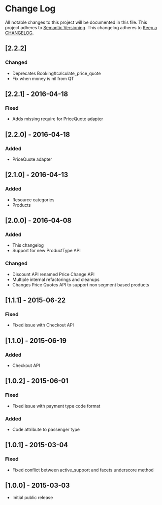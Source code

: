 # Change Log
All notable changes to this project will be documented in this file.
This project adheres to [Semantic Versioning](http://semver.org/).
This changelog adheres to [Keep a CHANGELOG](http://keepachangelog.com/).

## [2.2.2]
### Changed
 - Deprecates Booking#calculate_price_quote
 - Fix when money is nil from QT

## [2.2.1] - 2016-04-18
### Fixed
 - Adds missing require for PriceQuote adapter

## [2.2.0] - 2016-04-18
### Added
 - PriceQuote adapter

## [2.1.0] - 2016-04-13
### Added
 - Resource categories
 - Products

## [2.0.0] - 2016-04-08
### Added
- This changelog
- Support for new ProductType API

### Changed
- Discount API renamed Price Change API
- Multiple internal refactorings and cleanups
- Changes Price Quotes API to support non segment based products

## [1.1.1] - 2015-06-22
### Fixed
- Fixed issue with Checkout API

## [1.1.0] - 2015-06-19
### Added
- Checkout API

## [1.0.2] - 2015-06-01
### Fixed
- Fixed issue with payment type code format

### Added
- Code attribute to passenger type

## [1.0.1] - 2015-03-04
### Fixed
- Fixed conflict between active_support and facets underscore method

## [1.0.0] - 2015-03-03
- Initial public release
